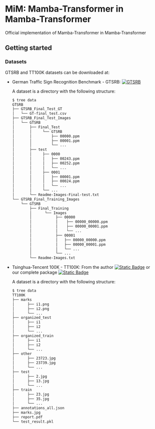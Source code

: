 # MiM: Mamba-Transformer in Mamba-Transformer

Official implementation of Mamba-Transformer in Mamba-Transformer

## Getting started
### Datasets
GTSRB and TT100K datasets can be downloaded at:

- German Traffic Sign Recognition Benchmark - GTSRB: [![GTSRB](https://img.shields.io/badge/Kaggle-GTSRB-link?style=flat&logo=kaggle&color=blue&link=https%3A%2F%2Fwww.kaggle.com%2Fdatasets%2Fnaofunyannn%2Fmama-gtsrb)](https://www.kaggle.com/datasets/naofunyannn/mama-gtsrb)
  
    A dataset is a directory with the following structure:
  ```bash
  $ tree data
  GTSRB
  ├── GTSRB_Final_Test_GT
  │   └── GT-final_test.csv
  ├── GTSRB_Final_Test_Images
  │   └── GTSRB
  │       ├── Final_Test
  │       │     └── GTSRB
  │       │         ├── 00000.ppm
  │       │         ├── 00001.ppm
  │       │         └── ...
  │       ├── test
  │       │     ├── 0000
  │       │     │   ├── 00243.ppm
  │       │     │   ├── 00252.ppm
  │       │     │   └── ...
  │       │     ├── 0001
  │       │     │   ├── 00001.ppm
  │       │     │   ├── 00024.ppm
  │       │     │   └── ...
  │       │     └── ...       
  │       └── Readme-Images-Final-test.txt
  └── GTSRB_Final_Training_Images
      └── GTSRB
          ├── Final_Training
          │      └── Images
          │           ├── 00000
          │           │    ├── 00000_00000.ppm
          │           │    ├── 00000_00001.ppm
          │           │    └── ...
          │           ├── 00001
          │           │   ├── 00000_00000.ppm
          │           │   ├── 00000_00001.ppm
          │           │   └── ...
          │           └── ... 
          └── Readme-Images.txt

- Tsinghua-Tencent 100K - TT100K: From the author [![Static Badge](https://img.shields.io/badge/Dataset-TT100K-blue?logo=ieee&labelColor=gray&color=green&link=https%3A%2F%2Fcg.cs.tsinghua.edu.cn%2Ftraffic-sign%2F)](https://cg.cs.tsinghua.edu.cn/traffic-sign/) or our complete package [![Static Badge](https://img.shields.io/badge/Kaggle-TT100K-blue?logo=kaggle&labelColor=gray&color=blue&link=https%3A%2F%2Fwww.kaggle.com%2Fdatasets%2Fnaofunyannn%2Fmama-tt100k)](https://www.kaggle.com/datasets/naofunyannn/mama-tt100k)
  
  A dataset is a directory with the following structure:
    ```bash
    $ tree data
    TT100K
    ├── marks
    │      ├── i1.png
    │      ├── i2.png
    │      └── ...
    ├── organized_test
    │      ├── i1
    │      ├── i2
    │      └── ...
    ├── organized_train
    │      ├── i1
    │      ├── i2
    │      └── ...
    ├── other
    │      ├── 23723.jpg
    │      ├── 23739.jpg
    │      └── ...
    ├── test
    │      ├── 2.jpg
    │      ├── 13.jpg
    │      └── ...
    ├── train
    │      ├── 23.jpg
    │      ├── 35.jpg
    │      └── ...
    ├── annotations_all.json
    ├── marks.jpg
    ├── report.pdf
    └── test_result.pkl


